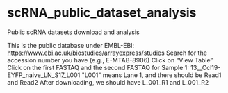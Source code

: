 # scRNA_public_dataset_analysis
Public scRNA datasets download and analysis

This is the public database under EMBL-EBI: https://www.ebi.ac.uk/biostudies/arrayexpress/studies
Search for the accession number you have (e.g., E-MTAB-8906)
Click on “View Table”
Click on the first FASTAQ and the second FASTAQ for Sample 1: 13__Ccl19-EYFP_naive_LN_S17_L001
"L001" means Lane 1, and there should be Read1 and Read2
After downloading, we should have L_001_R1 and L_001_R2

